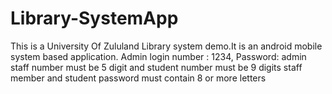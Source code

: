 # Library-SystemApp
This is a University Of Zululand Library system demo.It is an android mobile system based application.
Admin login number : 1234, Password: admin
staff number must be 5 digit and student number must be 9 digits
staff member and student password must contain 8 or more letters
